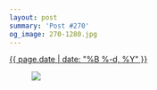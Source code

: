 ```yaml
---
layout: post
summary: 'Post #270'
og_image: 270-1280.jpg
---
```


<div class="post">
 <time>
  <a href="/270">
   {{ page.date | date: "%B %-d, %Y" }}
  </a>
 </time>
 <a href="/270">
  <figure data-taken="1/10/2014">
   <img sizes="(min-width: 700px) 50vw, calc(100vw - 2rem)" src="{{ site.assets_url }}/270-640.jpg" srcset="{{ site.assets_url }}/270-1280.jpg 1280w, {{ site.assets_url }}/270-960.jpg 960w, {{ site.assets_url }}/270-640.jpg 640w, {{ site.assets_url }}/270-320.jpg 320w"/>
  </figure>
 </a>
</div>
